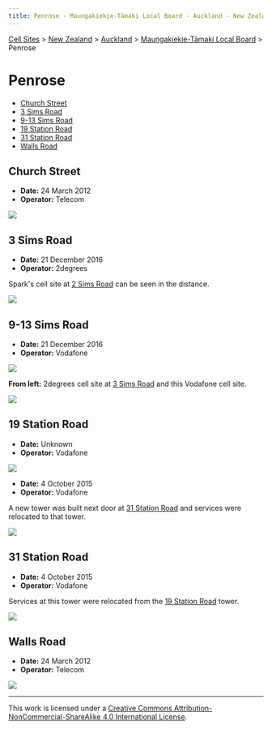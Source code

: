 ```yaml
---
title: Penrose - Maungakiekie-Tāmaki Local Board - Auckland - New Zealand - Cell Sites
---
```


[Cell Sites](../../../) > [New Zealand](../../) > [Auckland](../) > [Maungakiekie-Tāmaki Local Board](./) > Penrose 

# Penrose

* [Church Street](#church-street)
* [3 Sims Road](#3-sims-road)
* [9-13 Sims Road](#9-13-sims-road)
* [19 Station Road](#19-station-road)
* [31 Station Road](#31-station-road)
* [Walls Road](#walls-road)

## Church Street

* **Date:** 24 March 2012
* **Operator:** Telecom

![](https://f001.backblazeb2.com/file/CellSites/NZ/AUK/Maungakiekie-T%C4%81maki/20120324-171034.jpg)

## 3 Sims Road

* **Date:** 21 December 2016
* **Operator:** 2degrees

Spark's cell site at [2 Sims Road](#2-sims-road) can be seen in the distance.

![](https://f001.backblazeb2.com/file/CellSites/NZ/AUK/Maungakiekie-T%C4%81maki/20161221-143353.jpg)

## 9-13 Sims Road

* **Date:** 21 December 2016
* **Operator:** Vodafone

![](https://f001.backblazeb2.com/file/CellSites/NZ/AUK/Maungakiekie-T%C4%81maki/20161221-143520.jpg)

**From left:** 2degrees cell site at [3 Sims Road](#3-sims-road) and this Vodafone cell site.

![](https://f001.backblazeb2.com/file/CellSites/NZ/AUK/Maungakiekie-T%C4%81maki/20161221-143506.jpg)

## 19 Station Road

* **Date:** Unknown
* **Operator:** Vodafone

![](https://f001.backblazeb2.com/file/CellSites/NZ/AUK/Maungakiekie-T%C4%81maki/20171118-200032.jpg)

* **Date:** 4 October 2015
* **Operator:** Vodafone

A new tower was built next door at [31 Station Road](#31-station-road) and services were relocated to that tower.

![](https://f001.backblazeb2.com/file/CellSites/NZ/AUK/Maungakiekie-T%C4%81maki/20151004-112421.jpg)

## 31 Station Road

* **Date:** 4 October 2015
* **Operator:** Vodafone

Services at this tower were relocated from the [19 Station Road](#19-station-road) tower.

![](https://f001.backblazeb2.com/file/CellSites/NZ/AUK/Maungakiekie-T%C4%81maki/20151004-112807.jpg)

## Walls Road

* **Date:** 24 March 2012
* **Operator:** Telecom

![](https://f001.backblazeb2.com/file/CellSites/NZ/AUK/Maungakiekie-T%C4%81maki/20120324-165007.jpg)

---

This work is licensed under a [Creative Commons Attribution-NonCommercial-ShareAlike 4.0 International License](http://creativecommons.org/licenses/by-nc-sa/4.0/).
